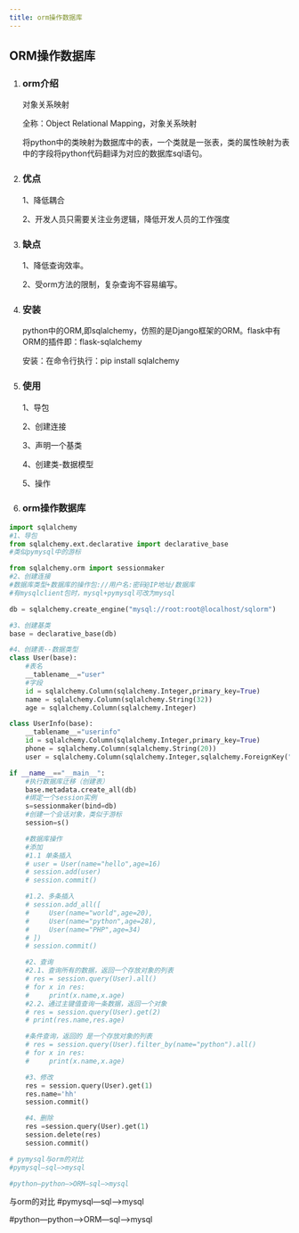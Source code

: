 ```yaml
---
title: orm操作数据库
---
```


## ORM操作数据库

1. ### orm介绍

    对象关系映射

    全称：Object Relational Mapping，对象关系映射

    将python中的类映射为数据库中的表，一个类就是一张表，类的属性映射为表中的字段将python代码翻译为对应的数据库sql语句。

2. ### 优点

    1、降低耦合

    2、开发人员只需要关注业务逻辑，降低开发人员的工作强度

3. ### 缺点

    1、降低查询效率。

    2、受orm方法的限制，复杂查询不容易编写。

4. ### 安装

    python中的ORM,即sqlalchemy，仿照的是Django框架的ORM。flask中有ORM的插件即：flask-sqlalchemy

    安装：在命令行执行：pip install sqlalchemy

5. ### 使用

    1、导包

    2、创建连接

    3、声明一个基类

    4、创建类-数据模型

    5、操作

6. ### orm操作数据库

```python
import sqlalchemy
#1、导包
from sqlalchemy.ext.declarative import declarative_base
#类似pymysql中的游标

from sqlalchemy.orm import sessionmaker
#2、创建连接
#数据库类型+数据库的操作包://用户名:密码@IP地址/数据库
#有mysqlclient包时，mysql+pymysql可改为mysql

db = sqlalchemy.create_engine("mysql://root:root@localhost/sqlorm")

#3、创建基类
base = declarative_base(db)

#4、创建表--数据类型
class User(base):
    #表名
    __tablename__="user"
    #字段
    id = sqlalchemy.Column(sqlalchemy.Integer,primary_key=True)
    name = sqlalchemy.Column(sqlalchemy.String(32))
    age = sqlalchemy.Column(sqlalchemy.Integer)

class UserInfo(base):
    __tablename__="userinfo"
    id = sqlalchemy.Column(sqlalchemy.Integer,primary_key=True)
    phone = sqlalchemy.Column(sqlalchemy.String(20))
    user = sqlalchemy.Column(sqlalchemy.Integer,sqlalchemy.ForeignKey("user.id"),)

if __name__=="__main__":
    #执行数据库迁移（创建表）
    base.metadata.create_all(db)
    #绑定一个session实例
    s=sessionmaker(bind=db)
    #创建一个会话对象，类似于游标
    session=s()

    #数据库操作
    #添加
    #1.1 单条插入
    # user = User(name="hello",age=16)
    # session.add(user)
    # session.commit()

    #1.2、多条插入
    # session.add_all([
    #     User(name="world",age=20),
    #     User(name="python",age=28),
    #     User(name="PHP",age=34)
    # ])
    # session.commit()

    #2、查询
    #2.1、查询所有的数据，返回一个存放对象的列表
    # res = session.query(User).all()
    # for x in res:
    #     print(x.name,x.age)
    #2.2、通过主键值查询一条数据，返回一个对象
    # res = session.query(User).get(2)
    # print(res.name,res.age)

    #条件查询，返回的 是一个存放对象的列表
    # res = session.query(User).filter_by(name="python").all()
    # for x in res:
    #     print(x.name,x.age)

    #3、修改
    res = session.query(User).get(1)
    res.name='hh'
    session.commit()

    #4、删除
    res =session.query(User).get(1)
    session.delete(res)
    session.commit()

# pymysql与orm的对比
#pymysql—sql—>mysql

#python—python—>ORM—sql—>mysql
```

与orm的对比
#pymysql—sql—>mysql

#python—python—>ORM—sql—>mysql
```

